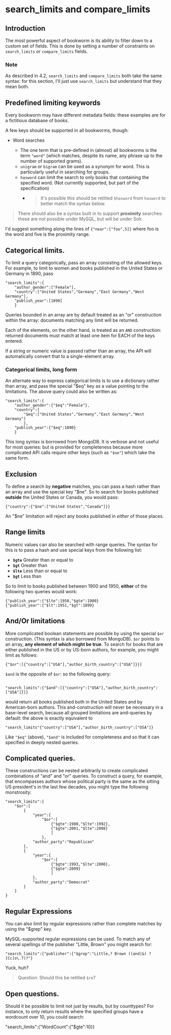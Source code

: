 # search_limits and compare_limits

## Introduction

The most powerful aspect of bookworm is its ability to filter down to a custom set of fields. This is done by setting a number of constraints on `search_limits` or `compare_limits` fields.


### Note

As described in 4.2, `search_limits` and `compare_limits` both take the same syntax: for this section, I'll just use `search_limits` but understand that they mean both.


## Predefined limiting keywords

Every bookworm may have different metadata fields: these examples are for a fictitious database of books.

A few keys should be supported in all bookworms, though:

* Word searches

    * The one term that is pre-defined in (almost) all bookworms is the term `"word"` (which matches, despite its name, any phrase up to the number of supported grams).
    * `unigram` or `bigram` can be used as a synonym for word. This is particularly useful in searching for groups.
    * `hasword` can limit the search to only books that containing the specified word. (Not currently supported, but part of the specification)
        * > It's possible this should be retitled `$hasword` from `hasword` to better match the syntax below.

> There should also be a syntax built in to support **proximity** searches: these are not possible under MySQL, but will be under Solr.

I'd suggest something along the lines of `{"near":["foo",5]}` where foo is the word and five is the proximity range.

## Categorical limits.

To limit a query categorically, pass an array consisting of the allowed keys. For example, to limit to women and books published in the United States or Germany in 1890, pass

```
"search_limits":{
    "author_gender":["Female"],
    "country":["United States","Germany","East Germany","West Germany"],
    "publish_year":[1890]
    }
```

Queries bounded in an array are by default treated as an "or" construction within the array: documents matching any limit will be returned.

Each of the elements, on the other hand, is treated as an `AND` construction: returned documents must match at least one item for EACH of the keys entered.

If a string or numeric value is passed rather than an array, the API will automatically convert that to a single-element array.

### Categorical limits, long form

An alternate way to express categorical limits is to use a dictionary rather than array, and pass the special "$eq" key as a value pointing to the limitations. The above query could also be written as:
```
"search_limits":{
    "author_gender":{"$eq":"Female"},
    "country":{
        "$eq":["United States","Germany","East Germany","West Germany"]
        },
    "publish_year":{"$eq":1890}
    }
```

This long syntax is borrowed from MongoDB. It is verbose and not useful for most queries: but is provided for completeness because more complicated API calls require other keys (such as `"$ne"`) which take the same form.

## Exclusion

To define a search by **negative** matches, you can pass a hash rather than an array and use the special key "$ne". So to search for books published **outside** the United States or Canada, you would pass:

```
{"country":{"$ne":["United States","Canada"]}}
```

An "$ne" limitation will reject any books published in *either* of those places.

## Range limits

Numeric values can also be searched with range queries. The syntax for this is to pass a hash and use special keys from the following list:

* **`$gte`** Greater than or equal to
* **`$gt`** Greater than
* **`$lte`** Less than or equal to
* **`$gt`** Less than

So to limit to books published between 1900 and 1950, **either** of the following two queries would work:

```
{"publish_year":{"$lte":1950,"$gte":1900}
{"publish_year":{"$lt":1951,"$gt":1899}
```

## And/Or limitations

More complicated boolean statements are possible by using the special `$or` construction. (This syntax is also borrowed from MongoDB). `$or` points to an array, **any element of which might be true**. To search for books that are either published in the US or by US-born authors, for example, you might limit as follows:

```
{"$or":[{"country":["USA"],"author_birth_country":["USA"]}}]
```

`$and` is the opposite of `$or`: so the following query:

```

"search_limits":{"$and":[{"country":["USA"],"author_birth_country":["USA"]}]}
```

would return all books published both in the United States and by American-born authors. This and-construction will never be necessary in a base-level search, because all grouped limitations are and-queries by default: the above is exactly equivalent to

```
"search_limits"{"country":["USA"],"author_birth_country":["USA"]}
```

Like `"$eq"` (above), `"$and"` is included for completeness and so that it can specified in deeply nested queries.

## Complicated queries.

These constructions can be nested arbitrarily to create complicated combinations of "and" and "or" queries. To construct a query, for example, that encompasses authors whose political party is the same as the sitting US president's in the last few decades, you might type the following monstrosity:

```
"search_limits":{
    "$or":[
        {
            "year":{
                "$or":[
                    {"$gte":1980,"$lte":1992},
                    {"$gte":2001,"$lte":2008}
                    ]
                },
            "author_party":"Republican"
        },
        {
            "year":{
                "$or":[
                    {"$gte":1993,"$lte":2000},
                    {"$gte":2009}
                    ]
            },
            "author_party":"Democrat"
        }
    ]
}

```


## Regular Expressions

You can also limit by regular expressions rather than complete matches by using the "$grep" key.

MySQL-supported regular expressions can be used. To match any of several spellings of the publisher "Little, Brown" you might search for:

```
"search_limits":{"publisher":{"$grep":"Little,? Brown ((and|&) ?[Cc]o\.?)?"}

```

Yuck, huh?

> Question: Should this be retitled `$re`?

## Open questions.

Should it be possible to limit not just by results, but by counttypes? For instance, to only return results where the specified groups have a wordcount over 10, you could search:

"search_limits":{"WordCount":{"$gte":10}}
